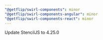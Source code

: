 ```yaml
---
"@getflip/swirl-components": minor
"@getflip/swirl-components-angular": minor
"@getflip/swirl-components-react": minor
---
```


Update StencilJS to 4.25.0
